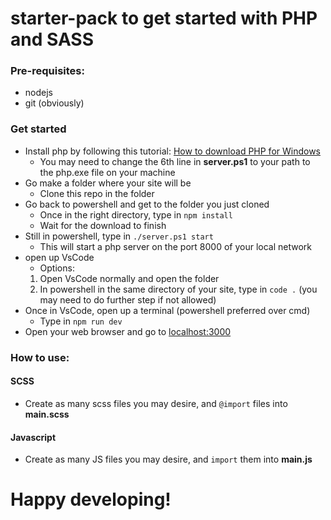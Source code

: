 # starter-pack to get started with PHP and SASS

### Pre-requisites:

- nodejs
- git (obviously)

### Get started

- Install php by following this tutorial: <a href="https://www.geeksforgeeks.org/how-to-install-php-in-windows-10/">How to download PHP for Windows</a>
  - You may need to change the 6th line in **server.ps1** to your path to the php.exe file on your machine
- Go make a folder where your site will be
  - Clone this repo in the folder
- Go back to powershell and get to the folder you just cloned
  - Once in the right directory, type in `npm install`
  - Wait for the download to finish
- Still in powershell, type in `./server.ps1 start`
  - This will start a php server on the port 8000 of your local network
- open up VsCode
  - Options:
  1. Open VsCode normally and open the folder
  2. In powershell in the same directory of your site, type in `code .` (you may need to do further step if not allowed)
- Once in VsCode, open up a terminal (powershell preferred over cmd)
  - Type in `npm run dev`
- Open your web browser and go to <a href="http://localhost:3000">localhost:3000</a>

### How to use:

#### SCSS

- Create as many scss files you may desire, and `@import` files into **main.scss**

#### Javascript

- Create as many JS files you may desire, and `import` them into **main.js**

# Happy developing!

